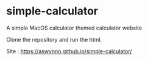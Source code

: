 # simple-calculator
A simple MacOS calculator themed calculator website

Clone the repository and run the html.

Site : https://aswynnn.github.io/simple-calculator/
